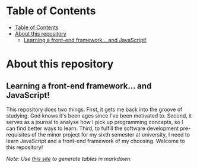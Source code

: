 # Table of Contents
- [Table of Contents](#table-of-contents)
- [About this repository](#about-this-repository)
  - [Learning a front-end framework... and JavaScript!](#learning-a-front-end-framework-and-javascript)

# About this repository
## Learning a front-end framework... and JavaScript!
This repository does two things. First, it gets me back into the groove of studying. God knows it's been ages since I've been motivated to. Second, it serves as a journal to analyse how I pick up programming concepts, so I can find better ways to learn. Third, to fulfill the software development pre-requisites of the minor project for my sixth semester at university, I need to learn JavaScript and a front-end framework of my choosing. Welcome to this repository!

*Note: Use [this site](https://tablesgenerator.com/markdown_tables#) to generate tables in markdown.*
